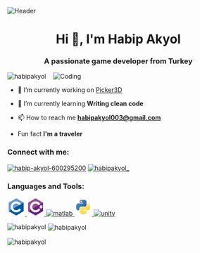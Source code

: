 ![Header](https://wallpapercave.com/wp/wp7664490.jpg)
<h1 align="center">Hi 👋, I'm Habip Akyol</h1>
<h3 align="center">A passionate game developer from Turkey</h3>
<img align= "right" alt="Coding" width="400" src="https://ardas-it.com/uploads/images/blogs/giph.gif">

<p align="left"> <img src="https://komarev.com/ghpvc/?username=habipakyol&label=Profile%20views&color=0e75b6&style=flat" alt="habipakyol" /> </p>

- 🔭 I’m currently working on [Picker3D](https://github.com/habipakyol/Picker3D)

- 🌱 I’m currently learning **Writing clean code**

- 📫 How to reach me **habipakyol003@gmail.com**

- Fun fact **I'm a traveler**

<h3 align="left">Connect with me:</h3>
<p align="left">
<a href="https://linkedin.com/in/habip-akyol-600295200" target="blank"><img align="center" src="https://raw.githubusercontent.com/rahuldkjain/github-profile-readme-generator/master/src/images/icons/Social/linked-in-alt.svg" alt="habip-akyol-600295200" height="30" width="40" /></a>
<a href="https://instagram.com/habipakyol_" target="blank"><img align="center" src="https://raw.githubusercontent.com/rahuldkjain/github-profile-readme-generator/master/src/images/icons/Social/instagram.svg" alt="habipakyol_" height="30" width="40" /></a>
</p>

<h3 align="left">Languages and Tools:</h3>
<p align="left"> <a href="https://www.cprogramming.com/" target="_blank" rel="noreferrer"> <img src="https://raw.githubusercontent.com/devicons/devicon/master/icons/c/c-original.svg" alt="c" width="40" height="40"/> </a> <a href="https://www.w3schools.com/cs/" target="_blank" rel="noreferrer"> <img src="https://raw.githubusercontent.com/devicons/devicon/master/icons/csharp/csharp-original.svg" alt="csharp" width="40" height="40"/> </a> <a href="https://www.mathworks.com/" target="_blank" rel="noreferrer"> <img src="https://upload.wikimedia.org/wikipedia/commons/2/21/Matlab_Logo.png" alt="matlab" width="40" height="40"/> </a> <a href="https://www.python.org" target="_blank" rel="noreferrer"> <img src="https://raw.githubusercontent.com/devicons/devicon/master/icons/python/python-original.svg" alt="python" width="40" height="40"/> </a> <a href="https://unity.com/" target="_blank" rel="noreferrer"> <img src="https://www.vectorlogo.zone/logos/unity3d/unity3d-icon.svg" alt="unity" width="40" height="40"/> </a> </p>

<p><img align="left" src="https://github-readme-stats.vercel.app/api/top-langs?username=habipakyol&show_icons=true&locale=en&layout=compact" alt="habipakyol" /></p>

<p>&nbsp;<img align="center" src="https://github-readme-stats.vercel.app/api?username=habipakyol&show_icons=true&locale=en" alt="habipakyol" /></p>

<p><img align="center" src="https://github-readme-streak-stats.herokuapp.com/?user=habipakyol&" alt="habipakyol" /></p>
